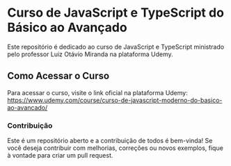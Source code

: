 # Curso de JavaScript e TypeScript do Básico ao Avançado

Este repositório é dedicado ao curso de JavaScript e TypeScript ministrado pelo professor Luiz Otávio Miranda na plataforma Udemy.

## Como Acessar o Curso

Para acessar o curso, visite o link oficial na plataforma Udemy: https://www.udemy.com/course/curso-de-javascript-moderno-do-basico-ao-avancado/

### Contribuição

Este é um repositório aberto e a contribuição de todos é bem-vinda! Se você deseja contribuir com melhorias, correções ou novos exemplos, fique à vontade para criar um pull request.